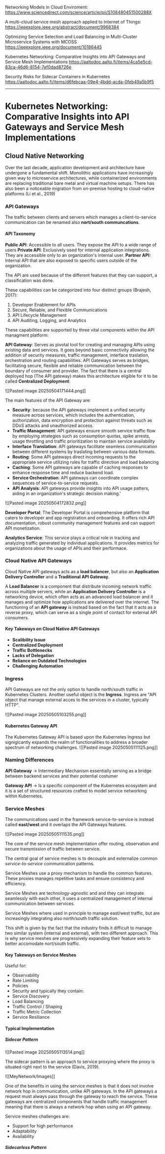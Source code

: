 
Networking Models in Cloud Enviroment:
https://www.sciencedirect.com/science/article/pii/S108480451500288X

A multi-cloud service mesh approach applied to Internet of Things:
https://ieeexplore.ieee.org/abstract/document/9968384

Optimizing Service Selection and Load Balancing in Multi-Cluster Microservice Systems with MCOSS
https://ieeexplore.ieee.org/document/10186445

Kubernetes Networking: Comparative Insights into API Gateways and Service Mesh Implementations
https://aaltodoc.aalto.fi/items/4ca5e5cd-83ca-46d6-8154-7ef0dad8726e

Security Risks for Sidecar Containers in Kubernetes
https://aaltodoc.aalto.fi/items/d6febcaa-09e4-4bdd-acda-0feb49a5b9f5


****
# Kubernetes Networking: Comparative Insights into API Gateways and Service Mesh Implementations

## Cloud Native Networking
Over the last decade, application development and architecture have undergone a fundamental shift. Monolithic applications have increasingly given way to microservice architectures, while containerized environments are replacing traditional bare metal and virtual machine setups. There has also been a noticeable migration from on-premise hosting to cloud-native platforms (Li et al., 2019)

### API Gateways
The traffic between clients and servers which manages a client-to-service communication can be renamed also **nort/south communcations**. 

#### API Taxonomy

**Public API**: Accessible to all users. They expose the API to a wide range of users
**Private API**: Exclusively used for internal application integrations. They are accessible only to an organization's internal user.
**Partner API:** Internal API that are also exposed to specific users outside of the organization. 

The API are used because of the different features that they can support, a classification was done.

These capabilities can be categorized into four distinct groups (Brajesh, 2017):
1. Developer Enablement for APIs
2. Secure, Reliable, and Flexible Communications
3. API Lifecycle Management
4. API Auditing, Logging, and Analytics

These capabilities are supported by three vital components within the API managment platform:

 **API Gateway**: Serves as pivotal tool for creating and managing APIs using existing data and services. It goes beyond basic connectivity allowing the addition of security measures, traffic management, interface traslation, orchestration and routing capabilities. API Gateways serves as bridges, facilitating secure, flexible and reliable communication between the boundary of consumer and provider. The fact that there is a central deployed hop (The API gateway) makes this architecture eligible for it to be called **Centralized Deployment**:
 
 ![[Pasted image 20250504171444.png]]

The main features of the API Gateway are:
- **Security**: because the API gateways implement a unified security measure across services, which includes the authentication, authorization, data encryption and protection against threats such as DDoS attacks and unauthorized access.
- **Traffic Management**: API gateways ensure smooth service traffic flow by employing strategies such as consumption quotas, spike arrests, usage throttling and traffic prioritization to maintain service availability
- **Interface Translation**: API gateways facilitate seamless communication between different systems by traslating between various data formats.
- **Routing**: Some API gateways direct incoming requests to the appropriate service utilizing rules for traffic direction and load balancing
- **Caching**: Some API gateways are capable of caching responses to enhance response time and reduce backend load.
- **Service Orchestration**: API gateways can coordinate complex sequences of service-to-service requests.
- **API Analysis**: API gateways provide insights into API usage patters, aiding in an organization's strategic decision making.'

![[Pasted image 20250504172832.png]]

**Developer Portal**: The Developer Portal is comprehensive platform that caters to developer and app registration and onboarding. It offers rich API documentation, robust community management features and can support API monetization.

**Analytics Service**: This service plays a critical role in tracking and analyzing traffic generated by individual applications. It provides metrics for organizations about the usage of APIs and their performace.

### Cloud Native API Gateways
Cloud Native API gateways acts as a **load balancer**, but also an **Application Delivery Controller** and a **Traditional API Gateway**.

A **Load Balancer** is a component that distribute incoming network traffic across multiple servers, while an **Application Delivery Controller** is a networking device, which often acts as an advanced load balancer and it manages and optimize how applications are delivered over the internet.
The functioning of an **API gateway** is instead based on the fact that it acts as a reverse proxy, which can serve as a single point of contact for external API consumers. 

#### Key Takeways on Cloud Native API Gateways
- **Scalibility Issue**
- **Centralized Deployment**
- **Traffic Bottlenecks**
- **Lacks of Delegation**
- **Reliance on Outdated Technologies**
- **Challenging Automation**

### Ingress
API Gateways are not the only option to handle north/south traffic in Kubernetes Clusters. Another useful object is the **Ingress**. Ingress are "API object that manage external acces to the services in a cluster, typically HTTP".

![[Pasted image 20250505103255.png]]

#### Kubernetes Gateway API
The Kubernetes Gateway API is based upon the Kubernetes Ingress but signigicantly expands the realm of functionalities to address a broader spectrum of networking challenges. 
![[Pasted image 20250505111125.png]]

### Naming Differences
**API Gateway**  -> Intermediary Mechanism essentially serving as a bridge between backend services and their potential costumer

**Gateway API** -> Is a specific component of the Kubernetes ecosystem and it is a set of structured resources crafted to model service networking within Kubernetes.

### Service Meshes
The communications used in the framework service-to-service is instead called **east/west** and it overlaps the API Gateways features.

![[Pasted image 20250505111535.png]]

The core of the service mesh implementation offer routing, observation and secure transmission of traffic between service. 

The central goal of service meshes is to decouple and externalize common *service-to-service* communication patterns.

Service Meshes use a proxy mechanism to handle the common features. These proxies manages repetitive tasks and ensure consistency and efficiency.

Service Meshes are technology-agnostic and and they can integrate seamlessly with each other, it uses a centralized management of internal communication between services.

Service Meshes where used in principle to manage east/west traffic, but are increasingly integrating also north/south traffic solution.

This shift is given by the fact that the  industry finds it difficult to manage two similar system (internal and external), with two different approach.
This is why service meshes are progressively expanding their feature sets to better accomodate nort/south traffic.

#### Key Takeways on Service Meshes
Useful for:
- Observability
- Rate Limiting
- Policies
- Security
and typically they contain:
- Service Discovery
- Load Balancing
- Traffic Control / Shaping
- Traffic Metric Collection
- Service Resiliance

#### Typical Implementation

##### Sidecar Pattern
![[Pasted image 20250505113514.png]]

The sidecar pattern is an approach to service proxying where the proxy is situated right next to the service (Davis, 2019).

![[MeyNetwork/Images]]

One of the benefits in using the service meshes is that it does not involve network hop in communication, unlike API gateways. 
In the API gateways a request must always pass through the gateway to reach the service. These gateways are centralized components that handle traffic management meaning that there is always a network hop when using an API gateway.

Service meshes challenges are: 
- Support for high performance 
- Adaptability
- Availability


##### Sidecarless Pattern






